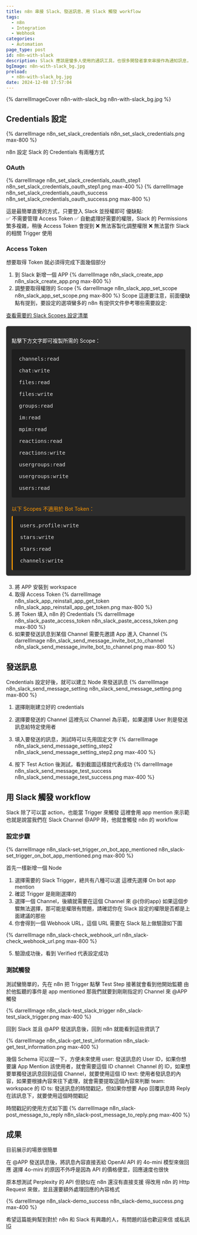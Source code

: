```yaml
---
title: n8n 串接 Slack、發送訊息、用 Slack 觸發 workflow
tags:
  - n8n
  - Integration
  - Webhook
categories:
  - Automation
page_type: post
id: n8n-with-slack
description: Slack 應該是蠻多人使用的通訊工具，也很多開發者拿來串接作為通知訊息，用 n8n 串接 Slack 對非技術人員來說算是相當簡單，可以真的不需要學會程式碼用 no-code 的方式來達成，希望這篇 n8n 串 slack 的教學會對你有幫助
bgImage: n8n-with-slack_bg.jpg
preload:
  - n8n-with-slack_bg.jpg
date: 2024-12-08 17:57:04
---
```


{% darrellImageCover n8n-with-slack_bg n8n-with-slack_bg.jpg %}

<link rel="stylesheet" href="https://cdnjs.cloudflare.com/ajax/libs/font-awesome/5.15.4/css/all.min.css">

## Credentials 設定

{% darrellImage n8n_set_slack_credentials n8n_set_slack_credentials.png max-800 %}

n8n 設定 Slack 的 Credentials 有兩種方式

### OAuth

{% darrellImage n8n_set_slack_credentials_oauth_step1 n8n_set_slack_credentials_oauth_step1.png max-400 %}
{% darrellImage n8n_set_slack_credentials_oauth_success n8n_set_slack_credentials_oauth_success.png max-800 %}

這是最簡單直覺的方式，只要登入 Slack 並授權即可
優缺點:   
✅ 不需要管理 Access Token
✅ 自動處理好需要的權限，Slack 的 Permissions 繁多複雜，稍後 Access Token 會提到
❌ 無法客製化調整權限
❌ 無法當作 Slack 的相關 Trigger 使用

### Access Token

想要取得 Token 就必須得完成下面幾個部分

1. 到 Slack 新增一個 APP
{% darrellImage n8n_slack_create_app n8n_slack_create_app.png max-800 %}
2. 調整要取得權限的 Scope
{% darrellImage n8n_slack_app_set_scope n8n_slack_app_set_scope.png max-800 %}
Scope 這邊要注意，前面優缺點有提到，要設定的選項蠻多的
n8n 有提供文件參考哪些需要設定:

[查看需要的 Slack Scopes 設定清單](https://docs.n8n.io/integrations/builtin/credentials/slack/#scopes)

<div class="copy-scopes">
  <p>點擊下方文字即可複製所需的 Scope：</p>
  <div class="scope-text">
    <div class="scope-item"><span>channels:read</span></div>
    <div class="scope-item"><span>chat:write</span></div>
    <div class="scope-item"><span>files:read</span></div>
    <div class="scope-item"><span>files:write</span></div>
    <div class="scope-item"><span>groups:read</span></div>
    <div class="scope-item"><span>im:read</span></div>
    <div class="scope-item"><span>mpim:read</span></div>
    <div class="scope-item"><span>reactions:read</span></div>
    <div class="scope-item"><span>reactions:write</span></div>
    <div class="scope-item"><span>usergroups:read</span></div>
    <div class="scope-item"><span>usergroups:write</span></div>
    <div class="scope-item"><span>users:read</span></div>
  </div>

  <div class="scope-warning">
    <p>以下 Scopes 不適用於 Bot Token：</p>
    <div class="scope-text bot-invalid">
      <div class="scope-item"><span>users.profile:write</span></div>
      <div class="scope-item"><span>stars:write</span></div>
      <div class="scope-item"><span>stars:read</span></div>
      <div class="scope-item"><span>channels:write</span></div>
    </div>
  </div>
</div>

<style>
.copy-scopes {
  margin: 20px 0;
  padding: 15px;
  background: #2d2d2d;
  border-radius: 5px;
  color: #fff;
}
.scope-text {
  padding: 10px;
  background: #1e1e1e;
  border-radius: 4px;
  margin-top: 10px;
  font-family: monospace;
}
.scope-warning {
  margin-top: 20px;
}
.scope-warning p {
  color: #ff9800;
  margin-bottom: 5px;
}
.bot-invalid {
  border-left: 3px solid #ff9800;
}
.scope-item {
  padding: 8px 10px;
}
.scope-item span {
  color: #e0e0e0;
  cursor: pointer;
  user-select: none;
}
.scope-item span:hover {
  color: #fff;
}
.scope-item span.copied {
  color: #66bb6a;
  text-shadow: 0 0 8px rgba(102, 187, 106, 0.3);
}
</style>

<script>
document.querySelector('.copy-scopes').addEventListener('click', function(e) {
  if (e.target.tagName === 'SPAN') {
    const scope = e.target.textContent.replace(' (複製成功)', '');
    navigator.clipboard.writeText(scope).then(() => {
      if (!e.target.classList.contains('copied')) {
        e.target.textContent = scope + ' (複製成功)';
        e.target.classList.add('copied');
      }
    });
  }
});
</script>

3. 將 APP 安裝到 workspace
4. 取得 Access Token
{% darrellImage n8n_slack_app_reinstall_app_get_token n8n_slack_app_reinstall_app_get_token.png max-800 %}
5. 將 Token 填入 n8n 的 Credentials
{% darrellImage n8n_slack_paste_access_token n8n_slack_paste_access_token.png max-800 %}
6. 如果要發送訊息到某個 Channel 需要先邀請 App 進入 Channel
{% darrellImage n8n_slack_send_message_invite_bot_to_channel n8n_slack_send_message_invite_bot_to_channel.png max-800 %}

## 發送訊息

Credentials 設定好後，就可以建立 Node 來發送訊息
{% darrellImage n8n_slack_send_message_setting n8n_slack_send_message_setting.png max-800 %}

1. 選擇剛剛建立好的 credentials
2. 選擇要發送的 Channel
   這裡先以 Channel 為示範，如果選擇 User 則是發送訊息給特定使用者
3. 填入要發送的訊息，測試時可以先用固定文字
{% darrellImage n8n_slack_send_message_setting_step2 n8n_slack_send_message_setting_step2.png max-400 %}

4. 按下 Test Action 後測試，看到截圖這樣就代表成功
{% darrellImage n8n_slack_send_message_test_success n8n_slack_send_message_test_success.png max-400 %}

## 用 Slack 觸發 workflow

Slack 除了可以當 action，也能當 Trigger 來觸發
這裡會用 app mention 來示範
也就是說當我們在 Slack Channel @APP 時，他就會觸發 n8n 的 workflow

### 設定步驟

{% darrellImage n8n_slack-set_trigger_on_bot_app_mentioned n8n_slack-set_trigger_on_bot_app_mentioned.png max-800 %}

首先一樣新增一個 Node
1. 選擇需要的 Slack Trigger，總共有八種可以選
這裡先選擇 On bot app mention
2. 確認 Trigger 是剛剛選擇的
3. 選擇一個 Channel，後續就需要在這個 Channel 來 @{你的app}
如果這個步驟無法選擇，那可能是權限有問題，請確認你在 Slack 設定的權限是否都是上面建議的那些
4. 你會得到一個 Webhook URL，這個 URL 需要在 Slack 貼上做驗證如下圖

{% darrellImage n8n_slack-check_webhook_url n8n_slack-check_webhook_url.png max-800 %}

5. 驗證成功後，看到 Verified 代表設定成功

### 測試觸發

測試蠻簡單的，先在 n8n 把 Trigger 點擊 Test Step
接著就會看到他開始監聽
由於他監聽的事件是 app mentioned
那我們就要到剛剛指定的 Channel 來 @APP 觸發

{% darrellImage n8n_slack-test_slack_trigger n8n_slack-test_slack_trigger.png max-400 %}

回到 Slack 並且 @APP 發送訊息後，回到 n8n 就能看到這些資訊了

{% darrellImage n8n_slack-get_test_information n8n_slack-get_test_information.png max-400 %}

幾個 Schema 可以提一下，方便未來使用
user: 發送訊息的 User ID，如果你想要讓 App Mention 該使用者，就會需要這個 ID
channel: Channel 的 ID，如果想要單獨發送訊息回到這個 Channel，就要使用這個 ID
text: 使用者發訊息的內容，如果要根據內容來往下處理，就會需要提取這個內容來判斷
team: workspace 的 ID
ts: 發送訊息的時間戳記，但如果你想要 App 回覆訊息時 Reply 在該訊息下，就要使用這個時間戳記

時間戳記的使用方式如下圖
{% darrellImage n8n_slack-post_message_to_reply n8n_slack-post_message_to_reply.png max-400 %}

## 成果

目前展示的場景很簡單

在 @APP 發送訊息後，將訊息內容直接丟給 OpenAI API 的 4o-mini 模型來做回應
選擇 4o-mini 的原因不外呼是因為 API 的價格便宜，回應速度也很快

原本想測試 Perplexity 的 API 但貌似在 n8n 還沒有直接支援
得改用 n8n 的 Http Request 來做，並且還要額外處理回應的內容格式

{% darrellImage n8n_slack-demo_success n8n_slack-demo_success.png max-400 %}

希望這篇能夠幫到對於 n8n 和 Slack 有興趣的人，有問題的話也歡迎來信
或私訊 [IG](https://www.instagram.com/darrell_tw_/) 
